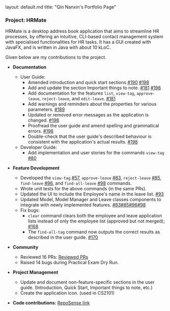 <frontmatter>
  layout: default.md
  title: "Qin Nanxin's Portfolio Page"
</frontmatter>

### Project: HRMate

HRMate is a desktop address book application that aims to streamline HR processes, by offering an intuitive, CLI-based contact management system with specialised functionalities for HR tasks. It has a GUI created with JavaFX, and is written in Java with about 10 kLoC.

Given below are my contributions to the project.

* **Documentation**
  * User Guide:
    * Amended introduction and quick start sections [#190](https://github.com/AY2324S1-CS2103T-W11-1/tp/pull/190) [#198](https://github.com/AY2324S1-CS2103T-W11-1/tp/pull/198)
    * Add and update the section Important things to note. [#181](https://github.com/AY2324S1-CS2103T-W11-1/tp/pull/181) [#198](https://github.com/AY2324S1-CS2103T-W11-1/tp/pull/198)
    * Add documentation for the features `list`, `view-tag`, `approve-leave`, `reject-leave`, and `edit-leave`. [#181](https://github.com/AY2324S1-CS2103T-W11-1/tp/pull/181)
    * Add warnings and reminders about the properties for various parameters. [#189](https://github.com/AY2324S1-CS2103T-W11-1/tp/pull/189)
    * Updated or removed error messages as the application is changed. [#198](https://github.com/AY2324S1-CS2103T-W11-1/tp/pull/198)
    * Proofread the user guide and amend spelling and grammatical errors. [#198](https://github.com/AY2324S1-CS2103T-W11-1/tp/pull/198)
    * Double-check that the user guide's described behaviour is consistent with the application's actual results. [#198](https://github.com/AY2324S1-CS2103T-W11-1/tp/pull/198)
  * Developer Guide:
    * Add implementation and user stories for the commands `view-tag` [#80](https://github.com/AY2324S1-CS2103T-W11-1/tp/pull/80)

* **Feature Development**
  * Developed the `view-tag` [#57](https://github.com/AY2324S1-CS2103T-W11-1/tp/pull/57), `approve-leave` [#83](https://github.com/AY2324S1-CS2103T-W11-1/tp/pull/83), `reject-leave` [#85](https://github.com/AY2324S1-CS2103T-W11-1/tp/pull/85), `find-leave` [#96](https://github.com/AY2324S1-CS2103T-W11-1/tp/pull/96), and `find-all-leave` [#98](https://github.com/AY2324S1-CS2103T-W11-1/tp/pull/98) commands.
  * Wrote unit tests for the above commands (in the same PRs).
  * Updated the UI to include the Employee's name in the leave list. [#93](https://github.com/AY2324S1-CS2103T-W11-1/tp/pull/93)
  * Updated Model, Model Manager and Leave classes components to integrate with newly implemented features. [#83](https://github.com/AY2324S1-CS2103T-W11-1/tp/pull/83)[#85](https://github.com/AY2324S1-CS2103T-W11-1/tp/pull/85)[#96](https://github.com/AY2324S1-CS2103T-W11-1/tp/pull/96)[#98](https://github.com/AY2324S1-CS2103T-W11-1/tp/pull/98)
  * Fix bugs:
    * `clear` command clears both the employee and leave application lists instead of only the employee list (approved but not merged); [#168](https://github.com/AY2324S1-CS2103T-W11-1/tp/pull/168)
    * The `find-all-tag` command now outputs the correct results as described in the user guide. [#170](https://github.com/AY2324S1-CS2103T-W11-1/tp/pull/170)

* **Community**
  * Reviewed 16 PRs: [Reviewed PRs](https://github.com/AY2324S1-CS2103T-W11-1/tp/pulls?q=is%3Apr+reviewed-by%3Ainfibeyond)
  * Raised 14 bugs during Practical Exam Dry Run.

* **Project Management**
  * Update and document non-feature-specific sections in the user guide. (Introduction, Quick Start, Important things to note, etc.)
  * Create the application icon. (used in CS2101)

* **Code contributions:** [RepoSense link](https://nus-cs2103-ay2324s1.github.io/tp-dashboard/?search=infibeyond&sort=groupTitle&sortWithin=title&timeframe=commit&mergegroup=&groupSelect=groupByRepos&breakdown=true&checkedFileTypes=docs~functional-code~test-code&since=2023-09-22)
